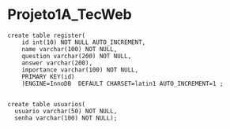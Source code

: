 # Projeto1A_TecWeb

    create table register(
        id int(10) NOT NULL AUTO_INCREMENT,
        name varchar(100) NOT NULL,
        question varchar(200) NOT NULL,
        answer varchar(200),
        importance varchar(100) NOT NULL,
        PRIMARY KEY(id)
        )ENGINE=InnoDB  DEFAULT CHARSET=latin1 AUTO_INCREMENT=1 ;


    create table usuarios(
      usuario varchar(50) NOT NULL,
      senha varchar(100) NOT NULL);
